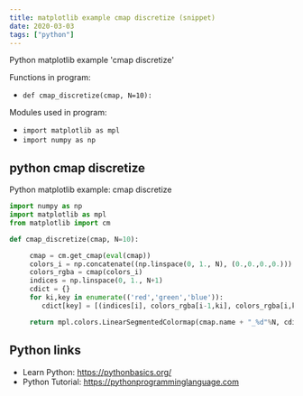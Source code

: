 ```yaml
---
title: matplotlib example cmap discretize (snippet)
date: 2020-03-03
tags: ["python"]
---
```

Python matplotlib example 'cmap discretize'

Functions in program: 
* `def cmap_discretize(cmap, N=10):`

Modules used in program: 
* `import matplotlib as mpl`
* `import numpy as np`

## python cmap discretize

Python matplotlib example: cmap discretize

```python
import numpy as np
import matplotlib as mpl
from matplotlib import cm

def cmap_discretize(cmap, N=10):

     cmap = cm.get_cmap(eval(cmap))
     colors_i = np.concatenate((np.linspace(0, 1., N), (0.,0.,0.,0.)))
     colors_rgba = cmap(colors_i)
     indices = np.linspace(0, 1., N+1)
     cdict = {}
     for ki,key in enumerate(('red','green','blue')):
        cdict[key] = [(indices[i], colors_rgba[i-1,ki], colors_rgba[i,ki]) for i in xrange(N+1)]

     return mpl.colors.LinearSegmentedColormap(cmap.name + "_%d"%N, cdict, 1024)

```

## Python links

- Learn Python: https://pythonbasics.org/
- Python Tutorial: https://pythonprogramminglanguage.com
